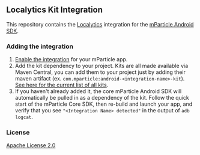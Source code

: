 ## Localytics Kit Integration

This repository contains the [Localytics](https://www.localytics.com/) integration for the [mParticle Android SDK](https://github.com/mParticle/mparticle-android-sdk). 

### Adding the integration

1. [Enable the integration](https://app.mparticle.com/providers) for your mParticle app.
2. Add the kit dependency to your project. Kits are all made available via Maven Central, you can add them to your project just by adding their maven artifact (ex. `com.mparticle:android-<integration-name>-kit`). [See here for the current list of all kits](http://search.maven.org/#search%7Cga%7C1%7Cg%3A%22com.mparticle%22).
3. If you haven't already added it, the core mParticle Android SDK will automatically be pulled in as a dependency of the kit. Follow the quick start of the mParticle Core SDK, then re-build and launch your app, and verify that you see `"<Integration Name> detected"` in the output of `adb logcat`.

### License

[Apache License 2.0](http://www.apache.org/licenses/LICENSE-2.0)
